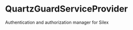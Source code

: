QuartzGuardServiceProvider
==========================

Authentication and authorization manager for Silex